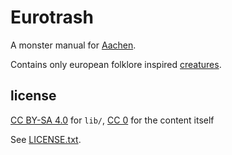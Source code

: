 
# Eurotrash

A monster manual for [Aachen](https://github.com/jmettraux/aachen).

Contains only european folklore inspired [creatures](src/_creatures.md).


## license

[CC BY-SA 4.0](https://creativecommons.org/licenses/by-sa/4.0/) for `lib/`,
[CC 0](https://creativecommons.org/share-your-work/public-domain/cc0/) for the content itself

See [LICENSE.txt](LICENSE.txt).

